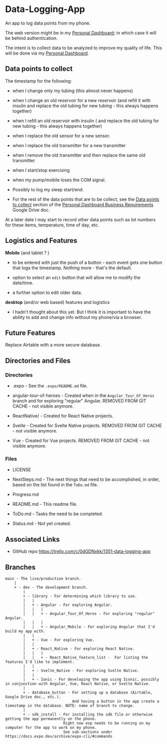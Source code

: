# Data-Logging-App

An app to log data points from my phone.

The web version might be in my [Personal Dashboard](https://github.com/JamieBort/PersonalDashboard); in which case it will be behind authentication.

The intent is to collect data to be analyzed to improve my quality of life. This will be done via my [Personal Dashboard](https://github.com/JamieBort/PersonalDashboard).

## Data points to collect

The timestamp for the following:

- when I change only my tubing (this almost never happens)

- when I change an old reservoir for a new reservoir (and refill it with insulin and replace the old tubing for new tubing - this always happens together)

- when I refill an old reservoir with insulin ( and replace the old tubing for new tubing - this always happens together)

- when I replace the old sensor for a new sensor.

- when I replace the old transmitter for a new transmitter

- when I remove the old transmitter and then replace the same old transmitter

- when I start/stop exercising

- when my pump/mobile loses the CGM signal.

- Possibly to log my sleep start/end.

* For the rest of the data points that are to be collect, see the [Data points to collect](https://docs.google.com/document/d/1KQw0Kq4O_SCzxrQZaZg0MucxXqoEE0kOTe9mDmxpD2M/edit#heading=h.yevh3z6ycq85) section of the [Personal Dashboard Business Requirements](https://docs.google.com/document/d/1KQw0Kq4O_SCzxrQZaZg0MucxXqoEE0kOTe9mDmxpD2M/) Google Drive doc.

At a later date I may start to record other data points such as lot numbers for these items, temperature, time of day, etc.

## Logistics and Features

**Mobile** (and tablet ? )

- to be entered with just the push of a button - each event gets one button that logs the timestamp. Nothing more - that's the default.

- option to select an `edit` button that will allow me to modify the date/time.

- a further option to edit older data.

**desktop** (and/or web based) features and logistics

- I hadn't thought about this yet.
  But I think it is important to have the ability to add and change info without my phone/via a browser.

## Future Features

Replace Airtable with a more secure database.

## Directories and Files

### Directories

- .expo - See the `.expo/README.md` file.

- angular-tour-of-heroes - Created when in the `Angular_Tour_Of_Heros` branch and for exploring "regular" Angular. REMOVED FROM GIT CACHE - not visible anymore.

- ReactNative/ - Created for React Native projects.

- Svelte - Created for Svelte Native projects. REMOVED FROM GIT CACHE - not visible anymore.

- Vue - Created for Vue projects. REMOVED FROM GIT CACHE - not visible anymore.

### Files

- LICENSE

- NextSteps.md - The next things that need to be accomplished, in order, based on the list found in the `ToDo.md` file.

- Progress.md

- README.md - This readme file.

- ToDo.md - Tasks the need to be completed.

* Status.md - Not yet created.

## Associated Links

- GitHub repo https://trello.com/c/0dGDNxkk/1351-data-logging-app

## Branches

```
main - The live/production branch.
    |
    + - dev - The development branch.
        |
        + - library - For determining which library to use.
        |   |
        |   + - Angular - For exploring Angular.
        |   |   |
        |   |   + - Angular_Tour_Of_Heros - For exploring "regular" Angular.
        |   |   |
        |   |   + - Angular_Mobile - For exploring Angular that I'd build my app with.
        |   |
        |   + - Vue - For exploring Vue.
        |   |
        |   + - React_Native - For exploring React Native.
        |   |   |
        |   |   + - React_Native_feature_list -  For listing the features I'd like to implement.
        |   |
        |   + - Svelte_Native - For exploring Svelte Native.
        |   |
        |   + - Ionic - For developing the app using Iconic, possibly in conjunction with Angular, Vue, React Native, or Svelte Native.
        |
        + - database_button - For setting up a database (Airtable, Google Drive doc., etc.).
                              And having a button in the app create a timestamp in the database. NOTE: name of branch to change.
        |
        + - sdk_install - For installing the sdk file or otherwise getting the app permanently on the phone.
                          Right now exp needs to be running on my computer for the app to work on my phone.
                          See sub-sections under https://docs.expo.dev/archive/expo-cli/#commands
```
